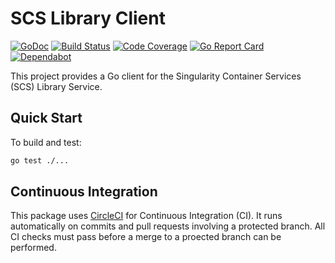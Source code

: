 # SCS Library Client

[![GoDoc](https://godoc.org/github.com/sylabs/scs-library-client?status.svg)](https://godoc.org/github.com/sylabs/scs-library-client/client)
[![Build Status](https://circleci.com/gh/sylabs/scs-library-client.svg?style=shield)](https://circleci.com/gh/sylabs/workflows/scs-library-client)
[![Code Coverage](https://codecov.io/gh/sylabs/scs-library-client/branch/master/graph/badge.svg)](https://codecov.io/gh/sylabs/scs-library-client)
[![Go Report Card](https://goreportcard.com/badge/github.com/sylabs/scs-library-client)](https://goreportcard.com/report/github.com/sylabs/scs-library-client)
[![Dependabot](https://api.dependabot.com/badges/status?host=github&repo=sylabs/scs-library-client)](https://app.dependabot.com/accounts/sylabs/repos/179391419)

This project provides a Go client for the Singularity Container Services (SCS) Library Service.

## Quick Start

To build and test:

```sh
go test ./...
```

## Continuous Integration

This package uses [CircleCI](https://circleci.com) for Continuous Integration (CI). It runs automatically on commits and pull requests involving a protected branch. All CI checks must pass before a merge to a proected branch can be performed.

